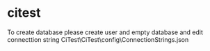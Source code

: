 # citest

To create database please create user and empty database and edit connecttion string CiTest\CiTest\config\ConnectionStrings.json